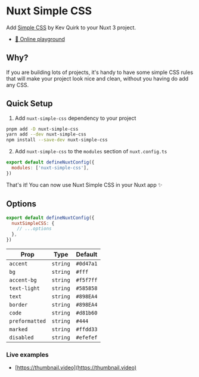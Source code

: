 # Nuxt Simple CSS

Add [Simple CSS](https://github.com/kevquirk/simple.css) by Kev Quirk to your Nuxt 3 project.

- [🏀 Online playground](https://stackblitz.com/github/timb-103/nuxt-simple-css?file=playground%2Fapp.vue)

## Why?

If you are building lots of projects, it's handy to have some simple CSS rules that will make your project look nice and clean, without you having do add any CSS.

## Quick Setup

1. Add `nuxt-simple-css` dependency to your project

```bash
pnpm add -D nuxt-simple-css
yarn add --dev nuxt-simple-css
npm install --save-dev nuxt-simple-css
```

2. Add `nuxt-simple-css` to the `modules` section of `nuxt.config.ts`

```js
export default defineNuxtConfig({
  modules: ['nuxt-simple-css'],
})
```

That's it! You can now use Nuxt Simple CSS in your Nuxt app ✨

## Options

```js
export default defineNuxtConfig({
  nuxtSimpleCSS: {
    // ...options
  },
})
```

| Prop           | Type     | Default   |
| -------------- | -------- | --------- |
| `accent`       | `string` | `#0d47a1` |
| `bg`           | `string` | `#fff`    |
| `accent-bg`    | `string` | `#f5f7ff` |
| `text-light`   | `string` | `#585858` |
| `text`         | `string` | `#898EA4` |
| `border`       | `string` | `#898EA4` |
| `code`         | `string` | `#d81b60` |
| `preformatted` | `string` | `#444`    |
| `marked`       | `string` | `#ffdd33` |
| `disabled`     | `string` | `#efefef` |

### Live examples

- [https://thumbnail.video](https://thumbnail.video)

<!-- Badges -->

[npm-version-src]: https://img.shields.io/npm/v/nuxt-simple-css/latest.svg?style=flat&colorA=18181B&colorB=28CF8D
[npm-version-href]: https://npmjs.com/package/nuxt-simple-css
[npm-downloads-src]: https://img.shields.io/npm/dm/nuxt-simple-css.svg?style=flat&colorA=18181B&colorB=28CF8D
[npm-downloads-href]: https://npmjs.com/package/nuxt-simple-css
[license-src]: https://img.shields.io/npm/l/nuxt-simple-css.svg?style=flat&colorA=18181B&colorB=28CF8D
[license-href]: https://npmjs.com/package/nuxt-simple-css
[nuxt-src]: https://img.shields.io/badge/Nuxt-18181B?logo=nuxt.js
[nuxt-href]: https://nuxt.com
